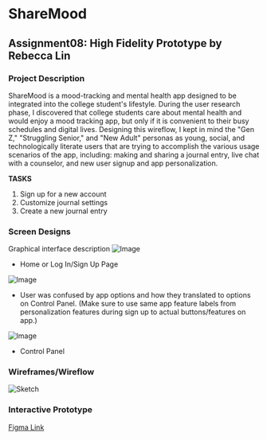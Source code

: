 # ShareMood
## Assignment08: High Fidelity Prototype by Rebecca Lin

### Project Description
ShareMood is a mood-tracking and mental health app designed to be integrated into the college student's lifestyle. During the user research phase, I discovered that college students care about mental health and would enjoy a mood tracking app, but only if it is convenient to their busy schedules and digital lives. Designing this wireflow, I kept in mind the "Gen Z," "Struggling Senior," and "New Adult" personas as young, social, and technologically literate users that are trying to accomplish the various usage scenarios of the app, including: making and sharing a journal entry, live chat with a counselor, and new user signup and app personalization. 

**TASKS**
1. Sign up for a new account
2. Customize journal settings
3. Create a new journal entry

### Screen Designs
Graphical interface description
![Image](https://i.ibb.co/NYRvtQ9/D5006634-F3-EC-43-A7-9-AAE-BB20-CAE0296-E.jpg)
- Home or Log In/Sign Up Page

![Image](https://i.ibb.co/dBK4h0V/ACDE5-FF5-C457-4265-B32-E-AC3-A6-C3-EDA2-A.jpg)
- User was confused by app options and how they translated to options on Control Panel. (Make sure to use same app feature labels from personalization features during sign up to actual buttons/features on app.)

![Image](https://i.ibb.co/T0kdc3r/B2722-F95-7518-40-A3-959-C-1133-D7440-D4-A.jpg)
- Control Panel

### Wireframes/Wireflow
![Sketch](https://i.ibb.co/jZwB4qb/6-BFC3408-57-E4-439-F-A8-FD-24-D686-B8-D805.jpg)

### Interactive Prototype
[Figma Link](https://www.figma.com/proto/NpLKwa6RbxsZXrdi5GtVie/DH150_A08?node-id=2%3A516&scaling=scale-down)

